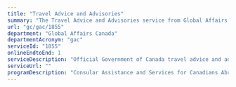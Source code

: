```yaml
---
title: "Travel Advice and Advisories"
summary: "The Travel Advice and Advisories service from Global Affairs Canada is available end-to-end online, according to the GC Service Inventory."
url: "gc/gac/1855"
department: "Global Affairs Canada"
departmentAcronym: "gac"
serviceId: "1855"
onlineEndtoEnd: 1
serviceDescription: "Official Government of Canada travel advice and advisories"
serviceUrl: ""
programDescription: "Consular Assistance and Services for Canadians Abroad,Emergency Preparedness and Response,Communications Services"
---
```

